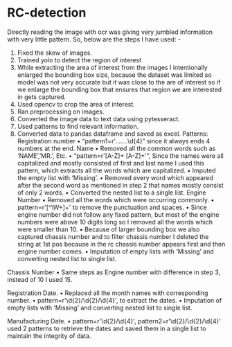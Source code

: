 # RC-detection
Directly reading the image with ocr was giving very jumbled information with very little pattern. So, below are the steps I have used: -
1)	Fixed the skew of images.
2)	Trained yolo to detect the region of interest
3)	While extracting the area of interest from the images I intentionally enlarged the bounding box size, because the dataset was limited so model was not very accurate but it was close to the are of interest so if we enlarge the bounding box that ensures that region we are interested in gets captured.
4)	Used opencv to crop the area of interest.
5)	Ran preprocessing on images. 
6)	Converted the image data to text data using pytesseract.
7)	Used patterns to find relevant information.
8)	Converted data to pandas dataframe and saved as excel. 
Patterns:
Registration number 
•	“pattern1=r'.......\d{4}” since it always ends 4 numbers at the end.
Name
•	Removed all the common words such as ‘NAME’,’MR.’, Etc.
•	“pattern=r'[A-Z]+ [A-Z]+'”, Since the names were all capitalized and mostly consisted of first and last name I used this pattern, which extracts all the words which are capitalized.
•	Imputed the empty list with ‘Missing’.
•	Removed every word which appeared after the second word as mentioned in step 2 that names mostly consist of only 2 words.
•	Converted the nested list to a single list.
Engine Number
•	Removed all the words which were occurring commonly.
•	pattern=r'[^\W+]+' to remove the punctuation and spaces.
•	Since engine number did not follow any fixed pattern, but most of the engine numbers were above 10 digits long so I removed all the words which were smaller than 10. 
•	Because of larger bounding box we also captured chassis number and to filter chassis number I deleted the string at 1st pos because in the rc chassis number appears first and then engine number comes.
•	Imputation of empty lists with ‘Missing’ and converting nested list to single list.

Chassis Number
•	Same steps as Engine number with difference in step 3, instead of 10 I used 15.

Registration Date.
•	Replaced all the month names with corresponding number. 
•	pattern=r'\d{2}/\d{2}/\d{4}', to extract the dates. 
•	Imputation of empty lists with ‘Missing’ and converting nested list to single list.

Manufacturing Date. 
•	pattern=r'\d{2}/\d{4}', pattern2=r'\d{2}/\d{2}/\d{4}' used 2 patterns to retrieve the dates and saved them in a single list to maintain the integrity of data.
